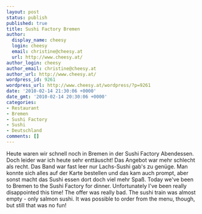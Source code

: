 ```yaml
---
layout: post
status: publish
published: true
title: Sushi Factory Bremen
author:
  display_name: cheesy
  login: cheesy
  email: christine@cheesy.at
  url: http://www.cheesy.at/
author_login: cheesy
author_email: christine@cheesy.at
author_url: http://www.cheesy.at/
wordpress_id: 9261
wordpress_url: http://www.cheesy.at/wordpress/?p=9261
date: '2010-02-14 21:30:06 +0000'
date_gmt: '2010-02-14 20:30:06 +0000'
categories:
- Restaurant
- Bremen
- Sushi Factory
- Sushi
- Deutschland
comments: []
---
```

<!--:de-->Heute waren wir schnell noch in Bremen in der Sushi Factory Abendessen. Doch leider war ich heute sehr enttäuscht! Das Angebot war mehr schlecht als recht. Das Band war fast leer nur Lachs-Sushi gab's zu genüge. Man konnte sich alles auf der Karte bestellen und das kam auch prompt, aber sonst macht das Sushi essen dort doch viel mehr Spaß.
<!--:--><!--:en-->Today we've been to Bremen to the Sushi Factory for dinner. Unfortunately I've been really disappointed this time! The offer was really bad. The sushi train was almost empty - only salmon sushi. It was possible to order from the menu, though, but still that was no fun!
<!--:-->
